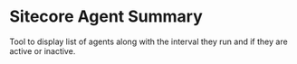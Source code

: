# Sitecore Agent Summary

Tool to display list of agents along with the interval they run and if they are active or inactive.